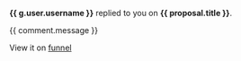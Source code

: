 **{{ g.user.username }}** replied to you on **{{ proposal.title
}}**.

{{ comment.message }}

View it on [funnel]({{link}})
